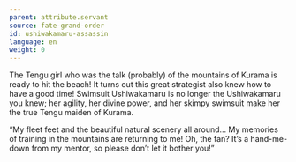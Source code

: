 ```yaml
---
parent: attribute.servant
source: fate-grand-order
id: ushiwakamaru-assassin
language: en
weight: 0
---
```


The Tengu girl who was the talk (probably) of the mountains of Kurama is ready to hit the beach! It turns out this great strategist also knew how to have a good time! Swimsuit Ushiwakamaru is no longer the Ushiwakamaru you knew; her agility, her divine power, and her skimpy swimsuit make her the true Tengu maiden of Kurama.

“My fleet feet and the beautiful natural scenery all around… My memories of training in the mountains are returning to me!
Oh, the fan? It’s a hand-me-down from my mentor, so please don’t let it bother you!”

